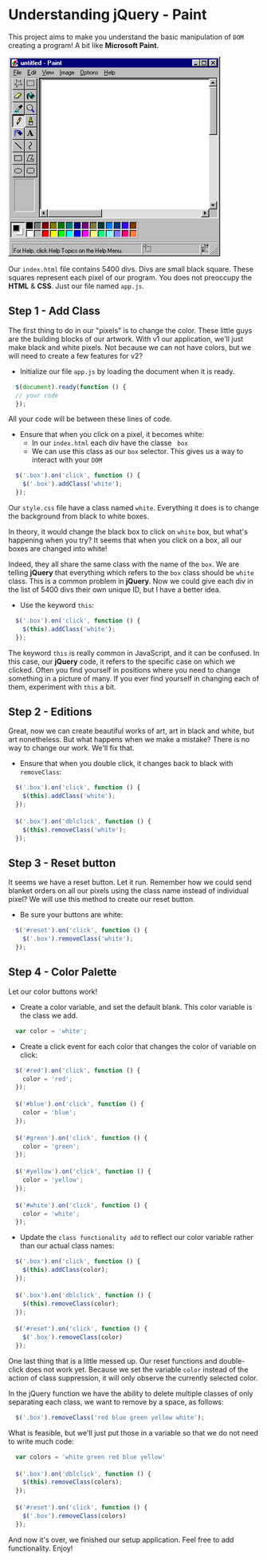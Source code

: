 # Understanding jQuery - Paint

This project aims to make you understand the basic manipulation of `DOM` creating a program! A bit like **Microsoft Paint**.

![Microsoft Paint](paintscreen.gif)

Our `index.html` file contains 5400 divs. Divs are small black square. These squares represent each pixel of our program. You does not preoccupy the **HTML** & **CSS**. Just our file named `app.js`.

## Step 1 - Add Class

The first thing to do in our "pixels" is to change the color. These little guys are the building blocks of our artwork. With v1 our application, we'll just make black and white pixels. Not because we can not have colors, but we will need to create a few features for v2?

- Initialize our file `app.js` by loading the document when it is ready.

```javascript
  $(document).ready(function () {
  // your code
  });
```

All your code will be between these lines of code.

- Ensure that when you click on a pixel, it becomes white:
  - In our `index.html` each div have the classe ` box`
  - We can use this class as our `box` selector. This gives us a way to interact with your `DOM`

```javascript
  $('.box').on('click', function () {
    $('.box').addClass('white');
  });
```

Our `style.css` file have a class named `white`. Everything it does is to change the background from black to white boxes.

In theory, it would change the black box to click on `white` box, but what's happening when you try?
It seems that when you click on a box, all our boxes are changed into white!

Indeed, they all share the same class with the name of the `box`. We are telling **jQuery** that everything which refers to the `box` class should be `white` class. This is a common problem in **jQuery**. Now we could give each div in the list of 5400 divs their own unique ID, but I have a better idea.

- Use the keyword `this`:

```javascript
  $('.box').on('click', function () {
    $(this).addClass('white');
  });
```

The keyword `this` is really common in JavaScript, and it can be confused. In this case, our **jQuery** code, it refers to the specific case on which we clicked. Often you find yourself in positions where you need to change something in a picture of many. If you ever find yourself in changing each of them, experiment with `this` a bit.

## Step 2 - Editions

Great, now we can create beautiful works of art, art in black and white, but art nonetheless. But what happens when we make a mistake? There is no way to change our work. We'll fix that.

- Ensure that when you double click, it changes back to black with `removeClass`:

```javascript
  $('.box').on('click', function () {
    $(this).addClass('white');
  });

  $('.box').on('dblclick', function () {
    $(this).removeClass('white');
  });
```

## Step 3 - Reset button

It seems we have a reset button. Let it run. Remember how we could send blanket orders on all our pixels using the class name instead of individual pixel? We will use this method to create our reset button.

- Be sure your buttons are white:

```javascript
  $('#reset').on('click', function () {
    $('.box').removeClass('white');
  });
```

## Step 4 - Color Palette

Let our color buttons work!

- Create a color variable, and set the default blank. This color variable is the class we add.

```javascript
  var color = 'white';
```

- Create a click event for each color that changes the color of variable on click:

```javascript
  $('#red').on('click', function () {
    color = 'red';
  });

  $('#blue').on('click', function () {
    color = 'blue';
  });

  $('#green').on('click', function () {
    color = 'green';
  });

  $('#yellow').on('click', function () {
    color = 'yellow';
  });

  $('#white').on('click', function () {
    color = 'white';
  });
```

- Update the `class functionality add` to reflect our color variable rather than our actual class names:

```javascript
  $('.box').on('click', function () {
    $(this).addClass(color);
  });

  $('.box').on('dblclick', function () {
    $(this).removeClass(color);
  });

  $('#reset').on('click', function () {
    $('.box').removeClass(color)
  });
```

One last thing that is a little messed up. Our reset functions and double-click does not work yet. Because we set the variable `color` instead of the action of class suppression, it will only observe the currently selected color.

In the jQuery function we have the ability to delete multiple classes of only separating each class, we want to remove by a space, as follows:

```javascript
  $('.box').removeClass('red blue green yellow white');
```

What is feasible, but we'll just put those in a variable so that we do not need to write much code:

```javascript
  var colors = 'white green red blue yellow'
  
  $('.box').on('dblclick', function () {
    $(this).removeClass(colors);
  });

  $('#reset').on('click', function () {
    $('.box').removeClass(colors)
  });
```

And now it's over, we finished our setup application. Feel free to add functionality. Enjoy!
